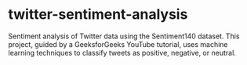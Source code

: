 # twitter-sentiment-analysis
Sentiment analysis of Twitter data using the Sentiment140 dataset. This project, guided by a GeeksforGeeks YouTube tutorial, uses machine learning techniques to classify tweets as positive, negative, or neutral.
